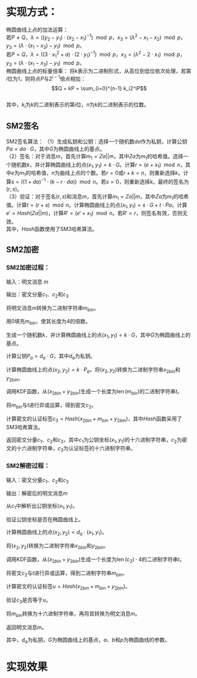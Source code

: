 # 实现方式：
椭圆曲线上点的加法运算：  
若$P \neq Q$，$\lambda = ((y_2 - y_1) \cdot (x_2 - x_1)^{-1}) \mod p$，$x_3 = (\lambda^2 - x_1 - x_2) \mod p$，$y_3 = (\lambda \cdot (x_1 - x_3) - y_1) \mod p$。  
若$P = Q$，$\lambda = ((3 \cdot x_1^2 + a) \cdot (2 \cdot y_1)^{-1}) \mod p$，$x_3 = (\lambda^2 - 2 \cdot x_1) \mod p$，$y_3 = (\lambda \cdot (x_1 - x_3) - y_1) \mod p$。  
椭圆曲线上点的标量倍乘：
将$k$表示为二进制形式，从高位到低位依次处理，若第$i$位为1，则将点$P$与$2^{i-1}$倍点相加：  
$$Q = kP = \sum_{i=0}^{n-1} k_i2^iP$$  
其中，$k_i$为$k$的二进制表示的第$i$位，$n$为$k$的二进制表示的位数。


## SM2签名
SM2签名算法：
（1）生成私钥和公钥：选择一个随机数$da$作为私钥，计算公钥$Pa = da \cdot G$，其中$G$为椭圆曲线上的基点。  
（2）签名：对于消息$m$，首先计算$m_1 = Za || m$，其中$Za$为$m_1$的哈希值。选择一个随机数$k$，并计算椭圆曲线上的点$(x_1, y_1) = k \cdot G$。计算$r = (e + x_1) \mod n$，其中$e$为$m_1$的哈希值，$n$为曲线上点的个数。若$r=0$或$r+k=n$，则重新选择$k$。计算$s = ((1 + da)^{-1} \cdot (k - r \cdot da)) \mod n$。若$s=0$，则重新选择$k$。最终的签名为$(r, s)$。  
（3）验证：对于签名$(r, s)$和消息$m$，首先计算$m_1 = Za || m$，其中$Za$为$m_1$的哈希值。计算$t = (r + s) \mod n$。计算椭圆曲线上的点$(x_1, y_1) = s \cdot G + t \cdot Pa$。计算$e' = Hash(Za || m)$，计算$R' = (e' + x_1) \mod n$。若$R'=r$，则签名有效，否则无效。  
其中，$Hash$函数使用了SM3哈希算法。
## SM2加密
### SM2加密过程：

输入：明文消息 $m$ 

输出：密文分量$c_1$、$c_2$和$c_3$

将明文消息$m$转换为二进制字符串$m_{bin}$。

用$0$填充$m_{bin}$，使其长度为$4$的倍数。

生成一个随机数$k$，并计算椭圆曲线上的点$(x_1, y_1) = k \cdot G$，其中$G$为椭圆曲线上的基点。

计算公钥$P_a = d_a \cdot G$，其中$d_a$为私钥。

计算椭圆曲线上的点$(x_2, y_2) = k \cdot P_a$，将$(x_2, y_2)$转换为二进制字符串$x_{2bin}$和$y_{2bin}$。

调用KDF函数，从$(x_{2bin} + y_{2bin})$生成一个长度为$\operatorname{len}(m_{bin})$的二进制字符串$t$。

将$m_{bin}$与$t$进行异或运算，得到密文$c_2$。

计算密文的认证标签$c_3 = Hash(x_{2bin} + m_{bin} + y_{2bin})$，其中$Hash$函数采用了SM3哈希算法。

返回密文分量$c_1$、$c_2$和$c_3$，其中$c_1$为公钥坐标$(x_1, y_1)$的十六进制字符串，$c_2$为密文的十六进制字符串，$c_3$为认证标签的十六进制字符串。

### SM2解密过程：

输入：密文分量$c_1$、$c_2$和$c_3$

输出：解密后的明文消息$m$

从$c_1$中解析出公钥坐标$(x_1, y_1)$。

验证公钥坐标是否在椭圆曲线上。

计算椭圆曲线上的点$(x_2, y_2) = d_a \cdot (x_1, y_1)$。

将$(x_2, y_2)$转换为二进制字符串$x_{2bin}$和$y_{2bin}$。

调用KDF函数，从$(x_{2bin}+ y_{2bin})$生成一个长度为$\operatorname{len}(c_2) \cdot 4$的二进制字符串$t$。

将密文$c_2$与$t$进行异或运算，得到二进制字符串$m_{bin}$。

计算密文的认证标签$u = Hash(x_{2bin} + m_{bin} + y_{2bin})$。

验证$c_3$是否等于$u$。

将$m_{bin}$转换为十六进制字符串，再将其转换为明文消息$m$。

返回明文消息$m$。

其中，$d_a$为私钥，$G$为椭圆曲线上的基点，$a$、$b$和$p$为椭圆曲线的参数。

# 实现效果

